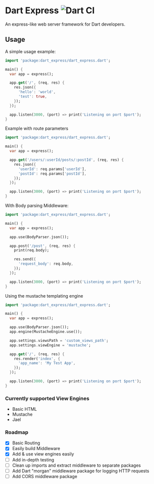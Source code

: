 # Dart Express ![Dart CI](https://github.com/deriegle/dart-express/workflows/Dart%20CI/badge.svg?branch=master)
An express-like web server framework for Dart developers.

## Usage

A simple usage example:

```dart
import 'package:dart_express/dart_express.dart';

main() {
  var app = express();

  app.get('/', (req, res) {
    res.json({
      'hello': 'world',
      'test': true,
    });
  });

  app.listen(3000, (port) => print('Listening on port $port');
}
```

Example with route parameters

```dart
import 'package:dart_express/dart_express.dart';

main() {
  var app = express();

  app.get('/users/:userId/posts/:postId', (req, res) {
    res.json({
      'userId': req.params['userId'],
      'postId': req.params['postId'],
    });
  });

  app.listen(3000, (port) => print('Listening on port $port');
}
```

With Body parsing Middleware:

```dart
import 'package:dart_express/dart_express.dart';

main() {
  var app = express();

  app.use(BodyParser.json());

  app.post('/post', (req, res) {
    print(req.body);

    res.send({
      'request_body': req.body,
    });
  });

  app.listen(3000, (port) => print('Listening on port $port');
}
```

Using the mustache templating engine

```dart
import 'package:dart_express/dart_express.dart';

main() {
  var app = express();

  app.use(BodyParser.json());
  app.engine(MustacheEngine.use());

  app.settings.viewsPath = 'custom_views_path';
  app.settings.viewEngine = 'mustache';

  app.get('/', (req, res) {
    res.render('index', {
      'app_name': 'My Test App',
    });
  });

  app.listen(3000, (port) => print('Listening on port $port');
}
```

### Currently supported View Engines

- Basic HTML
- Mustache
- Jael

### Roadmap

- [x] Basic Routing
- [x] Easily build Middleware
- [x] Add & use view engines easily
- [ ] Add in-depth testing
- [ ] Clean up imports and extract middleware to separate packages
- [ ] Add Dart "morgan" middleware package for logging HTTP requests
- [ ] Add CORS middleware package
